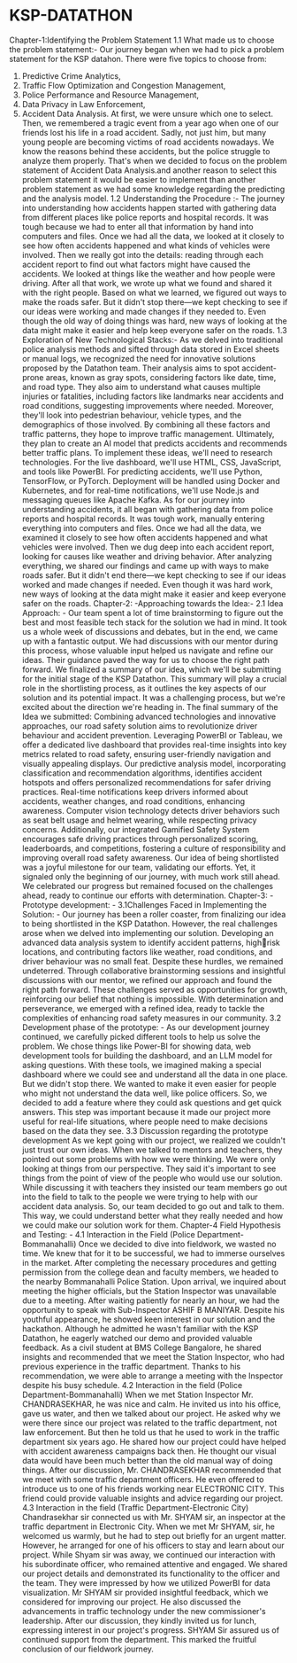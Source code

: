 # KSP-DATATHON
Chapter-1:Identifying the Problem Statement
1.1 What made us to choose the problem statement:-
Our journey began when we had to pick a problem statement for the KSP datahon. There
were five topics to choose from:
1. Predictive Crime Analytics,
2. Traffic Flow Optimization and Congestion Management,
3. Police Performance and Resource Management,
4. Data Privacy in Law Enforcement,
5. Accident Data Analysis.
At first, we were unsure which one to select. Then, we remembered a tragic event from a
year ago when one of our friends lost his life in a road accident. Sadly, not just him, but
many young people are becoming victims of road accidents nowadays. We know the
reasons behind these accidents, but the police struggle to analyze them properly. That's
when we decided to focus on the problem statement of Accident Data Analysis.and another
reason to select this problem statement it would be easier to implement than another
problem statement as we had some knowledge regarding the predicting and the analysis
model.
1.2 Understanding the Procedure :-
The journey into understanding how accidents happen started with gathering data from
different places like police reports and hospital records. It was tough because we had to
enter all that information by hand into computers and files. Once we had all the data, we
looked at it closely to see how often accidents happened and what kinds of vehicles were
involved. Then we really got into the details: reading through each accident report to find
out what factors might have caused the accidents. We looked at things like the weather and
how people were driving. After all that work, we wrote up what we found and shared it
with the right people. Based on what we learned, we figured out ways to make the roads
safer. But it didn't stop there—we kept checking to see if our ideas were working and made
changes if they needed to. Even though the old way of doing things was hard, new ways of
looking at the data might make it easier and help keep everyone safer on the roads.
1.3 Exploration of New Technological Stacks:-
As we delved into traditional police analysis methods and sifted through data stored
in Excel sheets or manual logs, we recognized the need for innovative solutions
proposed by the Datathon team. Their analysis aims to spot accident-prone areas,
known as gray spots, considering factors like date, time, and road type. They also
aim to understand what causes multiple injuries or fatalities, including factors like
landmarks near accidents and road conditions, suggesting improvements where
needed. Moreover, they'll look into pedestrian behaviour, vehicle types, and the
demographics of those involved. By combining all these factors and traffic patterns,
they hope to improve traffic management. Ultimately, they plan to create an AI
model that predicts accidents and recommends better traffic plans. To implement
these ideas, we'll need to research technologies. For the live dashboard, we'll use
HTML, CSS, JavaScript, and tools like PowerBI. For predicting accidents, we'll use
Python, TensorFlow, or PyTorch. Deployment will be handled using Docker and
Kubernetes, and for real-time notifications, we'll use Node.js and messaging queues
like Apache Kafka.
As for our journey into understanding accidents, it all began with gathering data
from police reports and hospital records. It was tough work, manually entering
everything into computers and files. Once we had all the data, we examined it closely
to see how often accidents happened and what vehicles were involved. Then we dug
deep into each accident report, looking for causes like weather and driving behavior.
After analyzing everything, we shared our findings and came up with ways to make
roads safer. But it didn't end there—we kept checking to see if our ideas worked and
made changes if needed. Even though it was hard work, new ways of looking at the
data might make it easier and keep everyone safer on the roads.
Chapter-2: -Approaching towards the Idea:-
2.1 Idea Approach: -
Our team spent a lot of time brainstorming to figure out the best and most feasible tech
stack for the solution we had in mind. It took us a whole week of discussions and debates,
but in the end, we came up with a fantastic output. We had discussions with our mentor
during this process, whose valuable input helped us navigate and refine our ideas. Their
guidance paved the way for us to choose the right path forward. We finalized a summary
of our idea, which we'll be submitting for the initial stage of the KSP Datathon. This
summary will play a crucial role in the shortlisting process, as it outlines the key aspects
of our solution and its potential impact. It was a challenging process, but we're excited
about the direction we're heading in.
The final summary of the Idea we submitted:
Combining advanced technologies and innovative approaches, our road safety solution
aims to revolutionize driver behaviour and accident prevention. Leveraging PowerBI or
Tableau, we offer a dedicated live dashboard that provides real-time insights into key
metrics related to road safety, ensuring user-friendly navigation and visually appealing
displays. Our predictive analysis model, incorporating classification and recommendation
algorithms, identifies accident hotspots and offers personalized recommendations for safer
driving practices. Real-time notifications keep drivers informed about accidents, weather
changes, and road conditions, enhancing awareness. Computer vision technology detects
driver behaviors such as seat belt usage and helmet wearing, while respecting privacy
concerns. Additionally, our integrated Gamified Safety System encourages safe driving
practices through personalized scoring, leaderboards, and competitions, fostering a culture
of responsibility and improving overall road safety awareness.
Our idea of being shortlisted was a joyful milestone for our team, validating our efforts.
Yet, it signaled only the beginning of our journey, with much work still ahead. We
celebrated our progress but remained focused on the challenges ahead, ready to continue
our efforts with determination.
Chapter-3: -Prototype development: -
3.1Challenges Faced in Implementing the Solution: -
Our journey has been a roller coaster, from finalizing our idea to being shortlisted in the
KSP Datathon. However, the real challenges arose when we delved into implementing our
solution. Developing an advanced data analysis system to identify accident patterns, highrisk locations, and contributing factors like weather, road conditions, and driver behaviour
was no small feat. Despite these hurdles, we remained undeterred. Through collaborative
brainstorming sessions and insightful discussions with our mentor, we refined our approach
and found the right path forward. These challenges served as opportunities for growth,
reinforcing our belief that nothing is impossible. With determination and perseverance, we
emerged with a refined idea, ready to tackle the complexities of enhancing road safety
measures in our community.
3.2 Development phase of the prototype: -
As our development journey continued, we carefully picked different tools to help us solve
the problem. We chose things like Power-BI for showing data, web development tools for
building the dashboard, and an LLM model for asking questions. With these tools, we
imagined making a special dashboard where we could see and understand all the data in
one place. But we didn't stop there. We wanted to make it even easier for people who might
not understand the data well, like police officers. So, we decided to add a feature where
they could ask questions and get quick answers. This step was important because it made
our project more useful for real-life situations, where people need to make decisions based
on the data they see.
3.3 Discussion regarding the prototype development
As we kept going with our project, we realized we couldn't just trust our own ideas. When
we talked to mentors and teachers, they pointed out some problems with how we were
thinking. We were only looking at things from our perspective. They said it's important to
see things from the point of view of the people who would use our solution. While
discussing it with teachers they insisted our team members go out into the field to talk to
the people we were trying to help with our accident data analysis. So, our team decided to
go out and talk to them. This way, we could understand better what they really needed and
how we could make our solution work for them.
Chapter-4 Field Hypothesis and Testing: -
4.1 Interaction in the Field (Police Department-Bommanahalli)
Once we decided to dive into fieldwork, we wasted no time. We knew that for it to be successful,
we had to immerse ourselves in the market. After completing the necessary procedures and getting
permission from the college dean and faculty members, we headed to the nearby Bommanahalli
Police Station. Upon arrival, we inquired about meeting the higher officials, but the Station
Inspector was unavailable due to a meeting. After waiting patiently for nearly an hour, we had the
opportunity to speak with Sub-Inspector ASHIF B MANIYAR. Despite his youthful appearance,
he showed keen interest in our solution and the hackathon. Although he admitted he wasn't familiar
with the KSP Datathon, he eagerly watched our demo and provided valuable feedback. As a civil
student at BMS College Bangalore, he shared insights and recommended that we meet the Station
Inspector, who had previous experience in the traffic department. Thanks to his recommendation,
we were able to arrange a meeting with the Inspector despite his busy schedule.
4.2 Interaction in the field (Police Department-Bommanahalli)
When we met Station Inspector Mr. CHANDRASEKHAR, he was nice and calm. He invited
us into his office, gave us water, and then we talked about our project. He asked why we were
there since our project was related to the traffic department, not law enforcement. But then he told
us that he used to work in the traffic department six years ago. He shared how our project could
have helped with accident awareness campaigns back then. He thought our visual data would have
been much better than the old manual way of doing things. After our discussion, Mr.
CHANDRASEKHAR recommended that we meet with some traffic department officers. He even
offered to introduce us to one of his friends working near ELECTRONIC CITY. This friend could
provide valuable insights and advice regarding our project.
4.3 Interaction in the field (Traffic Department-Electronic City)
Chandrasekhar sir connected us with Mr. SHYAM sir, an inspector at the traffic department in
Electronic City. When we met Mr SHYAM, sir, he welcomed us warmly, but he had to step out
briefly for an urgent matter. However, he arranged for one of his officers to stay and learn about
our project. While Shyam sir was away, we continued our interaction with his subordinate officer,
who remained attentive and engaged. We shared our project details and demonstrated its
functionality to the officer and the team. They were impressed by how we utilized PowerBI for
data visualization. Mr SHYAM sir provided insightful feedback, which we considered for
improving our project. He also discussed the advancements in traffic technology under the new
commissioner's leadership. After our discussion, they kindly invited us for lunch, expressing
interest in our project's progress. SHYAM Sir assured us of continued support from the
department. This marked the fruitful conclusion of our fieldwork journey.
